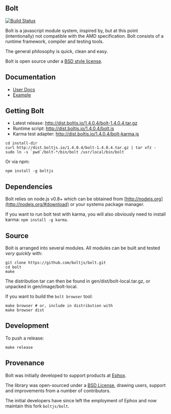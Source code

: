 ## Bolt

[![Build Status](https://travis-ci.org/boltjs/bolt.png)](https://travis-ci.org/boltjs/bolt)

Bolt is a javascript module system, inspired by, but at this
point (intentionally) not compatible with the AMD specification.
Bolt consists of a runtime framework, compiler and testing tools.

The general philosophy is quick, clean and easy.

Bolt is open source under a [BSD style license](https://github.com/boltjs/bolt/blob/master/LICENSE).


## Documentation

* [User Docs](http://boltjs.io)
* [Example](https://github.com/boltjs/bolt/tree/master/demo)


## Getting Bolt

* Latest release: <http://dist.boltjs.io/1.4.0.4/bolt-1.4.0.4.tar.gz>
* Runtime script: <http://dist.boltjs.io/1.4.0.4/bolt.js>
* Karma test adapter: <http://dist.boltjs.io/1.4.0.4/bolt-karma.js>

```shell
cd install-dir
curl http://dist.boltjs.io/1.4.0.4/bolt-1.4.0.4.tar.gz | tar xfz -
sudo ln -s `pwd`/bolt-*/bin/bolt /usr/local/bin/bolt
```

Or via npm:

```
npm install -g boltjs
```

## Dependencies

Bolt relies on node.js v0.8+ which can be obtained from [http://nodejs.org](http://nodejs.org/#download)
or your systems package manager.

If you want to run bolt test with karma, you will also obviously need to install karma: `npm install -g karma`.

## Source

Bolt is arranged into several modules. All modules can be built and tested _very quickly_ with:

```shell
git clone https://github.com/boltjs/bolt.git
cd bolt
make
```

The distribution tar can then be found in gen/dist/bolt-local.tar.gz, or unpacked in
gen/image/bolt-local.

If you want to build the `bolt browser` tool:

```shell
make browser # or, include in distribution with
make browser dist
```

## Development

To push a release:

```shell
make release
```

## Provenance

Bolt was initially developed to support products at [Ephox](http://ephox.com).

The library was open-sourced under a [BSD License](https://github.com/boltjs/bolt/blob/master/LICENSE), drawing users, support and improvements from a number of contributors.

The initial developers have since left the employment of Ephox and now maintain this fork `boltjs/bolt`.
